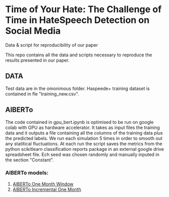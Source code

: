 # Time of Your Hate: The Challenge of Time in HateSpeech Detection on Social Media
Data &amp; script for reproducibility of our paper

This repo contains all the data and scripts necessary to reproduce the results presented in our paper.

## DATA
Test data are in the omonimous folder.
Haspeede+ training dataset is contained in fle "training_new.csv".

## AlBERTo
The code contained in gpu_bert.ipynb is optimised  to be run on google colab with GPU as hardware accelerator.
It takes as input files the training data and it outputs a file containing all the columns of the training data plus the predicted labels. 
We run each simulation 5 times in order to smooth out any statitical fluctuations.
At each run the script saves the metrics from the python scikitlearn classification reports package in an external  google drive spreadsheet file. 
Ech seed was chosen randomly and manually inputed in the section "Constant". 

### AlBERTo models:
1) [AlBERTo One Month Window](https://drive.google.com/file/d/1rlEfEwJ3_n-9oCQkZmqqrRM9CZeWhdS4/view?usp=sharing)
2) [AlBERTo Incremental One Month](https://drive.google.com/file/d/1ruwy9mEuGw4mKvdUcGsMukJc8fnRbnfm/view?usp=sharing)
